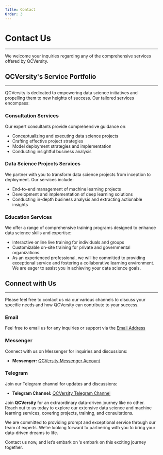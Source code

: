 ```yaml
---
Title: Contact
Order: 3
---
```



# Contact Us
------------

We welcome your inquiries regarding any of the comprehensive services offered by QCVersity.

## QCVersity's Service Portfolio
-------------------------------

QCVersity is dedicated to empowering data science initiatives and propelling them to new heights of success. Our tailored services encompass:

### Consultation Services
Our expert consultants provide comprehensive guidance on:

 - Conceptualizing and executing data science projects
 - Crafting effective project strategies
 - Model deployment strategies and implementation
 - Conducting insightful business analysis

### Data Science Projects Services

We partner with you to transform data science projects from inception to deployment. Our services include:

- End-to-end management of machine learning projects
- Development and implementation of deep learning solutions
- Conducting in-depth business analysis and extracting actionable insights

### Education Services
We offer a range of comprehensive training programs designed to enhance data science skills and expertise:

- Interactive online live training for individuals and groups
- Customizable on-site training for private and governmental organizations
- As an experienced professional, we will be committed to providing exceptional service and fostering a collaborative learning environment. We are eager to assist you in achieving your data science goals.


## Connect with Us
-----------------

Please feel free to contact us via our various channels to discuss your specific needs and how QCVersity can contribute to your success.

### Email

Feel free to email us for any inquiries or support via the [Email Address](mailto:qcversity.info@gmail.com)


### Messenger

Connect with us on Messenger for inquiries and discussions:

- **Messenger:** [QCVersity Messenger Account](https://www.facebook.com/drsaadlaouadi)

### Telegram

Join our Telegram channel for updates and discussions:

- **Telegram Channel:** [QCVersity Telegram Channel](https://t.me/+3nlC1pP56uYzMmE0)


Join **QCVersity** for an extraordinary data-driven journey like no other. Reach out to us today to explore our extensive data science and machine learning services, covering projects, training, and consultations.

We are committed to providing prompt and exceptional service through our team of experts. We're looking forward to partnering with you to bring your data-driven dreams to life.

Contact us now, and let’s embark on ’s embark on this exciting journey together.










